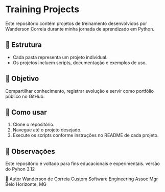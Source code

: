# Training Projects

Este repositório contém projetos de treinamento desenvolvidos por Wanderson Correia durante minha jornada de aprendizado em Python.

## 📁 Estrutura
- Cada pasta representa um projeto individual.
- Os projetos incluem scripts, documentação e exemplos de uso.

## 🧠 Objetivo
Compartilhar conhecimento, registrar evolução e servir como portfólio público no GitHub.

## 🚀 Como usar
1. Clone o repositório.
2. Navegue até o projeto desejado.
3. Execute os scripts conforme instruções no README de cada projeto.

## 📌 Observações
Este repositório é voltado para fins educacionais e experimentais.
versão do Pyhon 3.12

👤 Autor
Wanderson de Correia
Custom Software Engineering Assoc Mgr
Belo Horizonte, MG